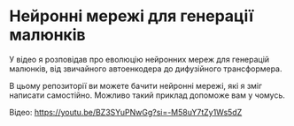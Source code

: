 # Нейронні мережі для генерації малюнків

У відео я розповідав про еволюцію нейронних мереж для генерацій малюнків, від звичайного автоенкодера до дифузійного трансформера.

В цьому репозиторії ви можете бачити нейронні мережі, які я зміг написати самостійно. Можливо такий приклад допоможе вам у чомусь.

Відео: https://youtu.be/BZ3SYuPNwGg?si=-M58uY7tZy1Ws5dZ
